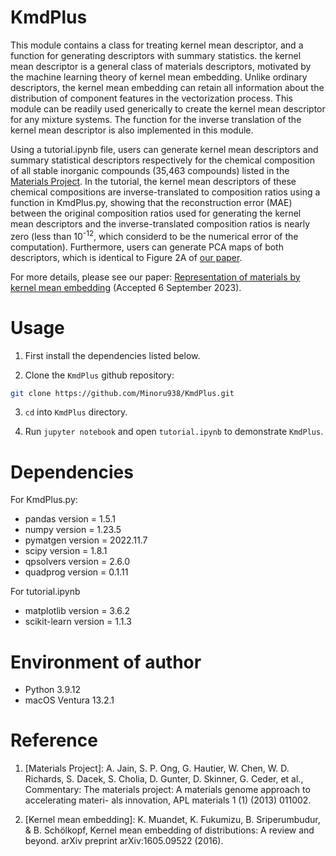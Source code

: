 # KmdPlus

This module contains a class for treating kernel mean descriptor, and a function for generating descriptors with summary statistics. the kernel mean descriptor is a general class of materials descriptors, motivated by the machine learning theory of kernel mean embedding. Unlike ordinary descriptors, the kernel mean embedding can retain all information about the distribution of component features in the vectorization process. This module can be readily used generically to create the kernel mean descriptor for any mixture systems. The function for the inverse translation of the kernel mean descriptor is also implemented in this module.
 
Using a tutorial.ipynb file, users can generate kernel mean descriptors and summary statistical descriptors respectively for the chemical composition of all stable inorganic compounds (35,463 compounds) listed in the [Materials Project](https://materialsproject.org). In the tutorial, the kernel mean descriptors of these chemical compositions are inverse-translated to composition ratios using a function in KmdPlus.py, showing that the reconstruction error (MAE) between the original composition ratios used for generating the kernel mean descriptors and the inverse-translated composition ratios is nearly zero (less than 10<sup>-12</sup>, which considerd to be the numerical error of the computation). Furthermore, users can generate PCA maps of both descriptors, which is identical to Figure 2A of [our paper](https://doi.org/10.1103/PhysRevB.108.134107).

For more details, please see our paper:
[Representation of materials by kernel mean embedding](https://doi.org/10.1103/PhysRevB.108.134107) (Accepted 6 September 2023).


# Usage
 
1. First install the dependencies listed below.

2. Clone the `KmdPlus` github repository:
```bash
git clone https://github.com/Minoru938/KmdPlus.git
```

3. `cd` into `KmdPlus` directory.

4. Run `jupyter notebook` and open `tutorial.ipynb` to demonstrate `KmdPlus`.

# Dependencies

For KmdPlus.py:

* pandas version =  1.5.1
* numpy version = 1.23.5
* pymatgen version = 2022.11.7
* scipy version = 1.8.1
* qpsolvers version = 2.6.0
* quadprog version = 0.1.11

For tutorial.ipynb

* matplotlib version = 3.6.2
* scikit-learn version = 1.1.3

# Environment of author
* Python 3.9.12
* macOS Ventura 13.2.1

# Reference

1. [Materials Project]: A. Jain, S. P. Ong, G. Hautier, W. Chen, W. D. Richards, S. Dacek, S. Cholia, D. Gunter, D. Skinner, G. Ceder, et al., Commentary: The materials project:
A materials genome approach to accelerating materi- als innovation, APL materials 1 (1) (2013) 011002.

2. [Kernel mean embedding]: K. Muandet, K. Fukumizu, B. Sriperumbudur, & B. Schölkopf, Kernel mean embedding of distributions: A review and beyond. arXiv preprint arXiv:1605.09522 (2016).

